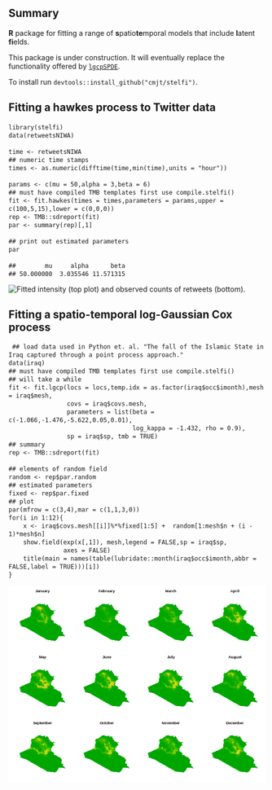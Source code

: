 Summary
-------

**R** package for fitting a range of **s**patio**te**mporal models that
include **l**atent **fi**elds.

This package is under construction. It will eventually replace the
functionality offered by [`lgcpSPDE`](https://github.com/cmjt/lgcpSPDE).

To install run `devtools::install_github("cmjt/stelfi")`.

Fitting a hawkes process to Twitter data
----------------------------------------

    library(stelfi)
    data(retweetsNIWA)

    time <- retweetsNIWA
    ## numeric time stamps
    times <- as.numeric(difftime(time,min(time),units = "hour"))

    params <- c(mu = 50,alpha = 3,beta = 6)
    ## must have compiled TMB templates first use compile.stelfi()
    fit <- fit.hawkes(times = times,parameters = params,upper = c(100,5,15),lower = c(0,0,0))
    rep <- TMB::sdreport(fit)
    par <- summary(rep)[,1]

    ## print out estimated parameters
    par

    ##        mu     alpha      beta 
    ## 50.000000  3.035546 11.571315

![Fitted intensity (top plot) and observed counts of retweets
(bottom).](inst/docs/README_files/figure-markdown_strict/plot-1.png)

Fitting a spatio-temporal log-Gaussian Cox process
--------------------------------------------------

     ## load data used in Python et. al. "The fall of the Islamic State in Iraq captured through a point process approach."
    data(iraq)
    ## must have compiled TMB templates first use compile.stelfi()
    ## will take a while
    fit <- fit.lgcp(locs = locs,temp.idx = as.factor(iraq$occ$imonth),mesh = iraq$mesh,
                    covs = iraq$covs.mesh,
                    parameters = list(beta = c(-1.066,-1.476,-5.622,0.05,0.01),
                                      log_kappa = -1.432, rho = 0.9),
                    sp = iraq$sp, tmb = TRUE)
    ## summary
    rep <- TMB::sdreport(fit)

    ## elements of random field
    random <- rep$par.random
    ## estimated parameters
    fixed <- rep$par.fixed
    ## plot 
    par(mfrow = c(3,4),mar = c(1,1,3,0))
    for(i in 1:12){
        x <- iraq$covs.mesh[[i]]%*%fixed[1:5] +  random[1:mesh$n + (i - 1)*mesh$n]
        show.field(exp(x[,1]), mesh,legend = FALSE,sp = iraq$sp,
                   axes = FALSE)
        title(main = names(table(lubridate::month(iraq$occ$imonth,abbr = FALSE,label = TRUE)))[i])
    }

![](inst/docs/README_files/iraq_fields.png)

